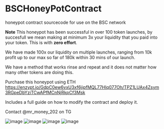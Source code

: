 # BSCHoneyPotContract
honeypot contract sourcecode for use on the BSC network

**Note**
This honeypot has been successful in over 100 token launches, by succesfull we mean making at minimum 3x your liquidity that you paid into your token.
This is with **zero effort**.

We have made 100x our liquidity on multiple launches, ranging from 10k profit up to our max so far of 180k within 30 mins of our launch.

We have a method that works rinse and repeat and it does not matter how many other tokens are doing this.

Purchase this honeypot using ETH
https://enzypt.io/GdpC0ew6vxU3xf6jipfMQL77Hlq077Oh/TPZ1LUAx4Zsym3RGpeDbYziTCwAPfMCnNjRkpCf3Msk

Includes a full guide on how to modify the contract and deploy it.

Contact @mr_money_202 on TG

![image](https://user-images.githubusercontent.com/90094472/133909840-5e7417b5-1ff4-43a3-9957-636645672659.png)
![image](https://user-images.githubusercontent.com/90094472/133909845-4bf239e2-135a-4416-b4de-cab18f47fcdb.png)
![image](https://user-images.githubusercontent.com/90094472/133909846-b03b97d7-6c4e-464b-af35-ede5fe05c79b.png)
![image](https://user-images.githubusercontent.com/90094472/133909849-f98404f8-c779-4856-b4db-8924178f90f6.png)
